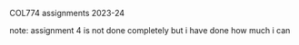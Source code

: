 COL774 assignments 2023-24 

note: assignment 4 is not done completely but i have done how much i can
